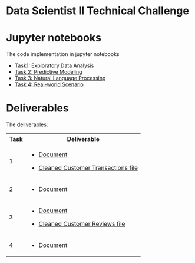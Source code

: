 # Data Scientist II Technical Challenge

# Jupyter notebooks


The code implementation in jupyter notebooks
  * [Task1: Exploratory Data Analysis](Task1_Exploratory_Data_Analysis.ipynb)
  * [Task 2: Predictive Modeling](Task2_Predictive_Modeling.ipynb)
  * [Task 3: Natural Language Processing](Task3_Natural_Language_Processing.ipynb)
  * [Task 4: Real-world Scenario](Task4_Real_world_Scenario.ipynb)


# Deliverables 

The deliverables:

<table>
<tr><th>Task</th><th>Deliverable</th></tr>
<tr><td>
1
</td><td>

* [Document](../deliverables/deliverable_task1.pdf)

* [Cleaned Customer Transactions file](../output/cleaned_files/transactions_cleaned.csv)
</td></tr>
<tr><td>
2
</td><td>

* [Document](../deliverables/deliverable_task2.pdf)

</td></tr>
<tr><td>

3

</td><td>

* [Document](../deliverables/deliverable_task3.pdf)

* [Cleaned Customer Reviews file](../output/cleaned_files/reviews_with_scores.csv)

</td></tr>
<tr><td>

4
</td><td>

* [Document](../deliverables/deliverable_task4.pdf)

</td></tr>

</table>



